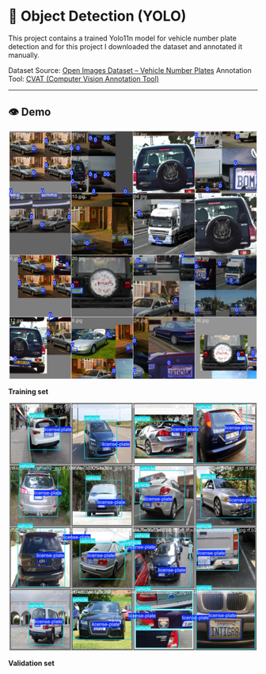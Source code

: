 # 🚗 Object Detection (YOLO) 

This project contains a trained Yolo11n model for vehicle number plate detection and for this project I downloaded the dataset and annotated it manually.

Dataset Source: [Open Images Dataset – Vehicle Number Plates](https://storage.googleapis.com/openimages/web/visualizer/index.html?type=detection&set=train&c=%2Fm%2F01jfm_)
Annotation Tool: [CVAT (Computer Vision Annotation Tool)](https://www.cvat.ai/)

---
## 👁️ Demo

<p align="center">
  <img src="train_batch0.jpg" width="500"/>
  <div><strong>Training set</strong></div>
</p>
<p align="center">
 <img src="val_batch0_labels.jpg" width="500"/>
<div><strong>Validation set</strong></div>
</p>


